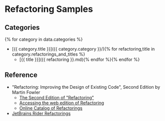 # Refactoring Samples

## Categories

{% for category in data.categories %}
* [{{ category.title }}]({{ category.category }}/){% for refactoring,title in category.refactorings_and_titles %}
  * [{{ title }}]({{ refactoring }}.md){% endfor %}{% endfor %}

## Reference

* "Refactoring: Improving the Design of Existing Code", Second Edition by Martin Fowler
    * [The Second Edition of "Refactoring"](https://martinfowler.com/articles/refactoring-2nd-ed.html)
    * [Accessing the web edition of Refactoring](https://martinfowler.com/articles/access-refactoring-web-edition.html)
    * [Online Catalog of Refactorings](https://refactoring.com/catalog/)
* [JetBrains Rider Refactorings](https://www.jetbrains.com/help/rider/Refactorings__Index.html)


